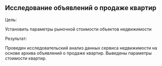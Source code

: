 ## Исследование объявлений о продаже квартир

Цель:

Установить параметры рыночной стоимости объектов недвижимости


Результат:

Проведен исследовательский анализ данных сервиса недвижимости на основе архива объявлений о продаже квартир. Выведены параметры стоимости квартир.

